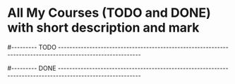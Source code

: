 # All My Courses (TODO and DONE) with short description and mark

#--------- TODO -----------------------------------------------------------------------------------------------------------



#--------- DONE -----------------------------------------------------------------------------------------------------------
